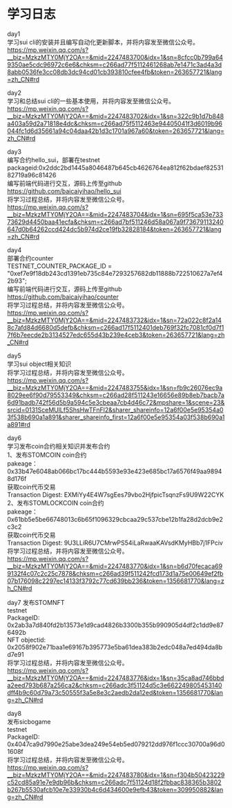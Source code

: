 # 学习日志
day1  
学习sui cli的安装并且编写自动化更新脚本，并将内容发至微信公众号。  
https://mp.weixin.qq.com/s?__biz=MzkzMTY0MjY2OA==&mid=2247483700&idx=1&sn=8cfcc0b799a649350ae5cdc96972c6e6&chksm=c266ad77f5112461268ab7e1471c3ad4a3d8abb0536fe3cc08db3dc94cd01cb393810cfee4fb&token=263657721&lang=zh_CN#rd  
  
day2  
学习和总结sui cli的一些基本使用，并将内容发至微信公众号。  
https://mp.weixin.qq.com/s?__biz=MzkzMTY0MjY2OA==&mid=2247483702&idx=1&sn=322c9b1d7b848a403a59d2a71818e4dc&chksm=c266ad75f5112463e94405041f3d6019b96044fc1d6d35661a94c04daa42b1d3c1701a967a60&token=263657721&lang=zh_CN#rd  
  
day3  
编写合约hello_sui，部署在testnet  
packageid:0x2ddc2bd1445a8046487b645cb4626764ea812f62bdaef8253182719a96c81426  
编写前端代码进行交互，源码上传至github  
https://github.com/baicaiyihao/hello_sui  
将学习过程总结，并将内容发至微信公众号。  
https://mp.weixin.qq.com/s?__biz=MzkzMTY0MjY2OA==&mid=2247483704&idx=1&sn=695f5ca53e73373629d4450baa41ecfa&chksm=c266ad7bf511246d58a067a9f73679113240647d0b64262ccd424dc5b974d2ce19fb32828184&token=263657721&lang=zh_CN#rd  
  
day4  
部署合约counter  
TESTNET_COUNTER_PACKAGE_ID = "0xef7e9f18db243cd1391eb735c84e7293257682db11888b722510627a7ef42b93";  
编写前端代码进行交互，源码上传至github  
https://github.com/baicaiyihao/counter  
将学习过程总结，并将内容发至微信公众号。  
https://mp.weixin.qq.com/s?__biz=MzkzMTY0MjY2OA==&mid=2247483732&idx=1&sn=72a022c8f2a148c7afd84d6680d5defb&chksm=c266ad17f5112401deb769f32fc7081cf0d7f17f6b7eecde2b3134527edc655d43b239e4ceb3&token=263657721&lang=zh_CN#rd  

day5  
学习sui object相关知识  
将学习过程总结，并将内容发至微信公众号。   
https://mp.weixin.qq.com/s?__biz=MzkzMTY0MjY2OA==&mid=2247483755&idx=1&sn=fb9c26076ec9a8029ee6f90d79553349&chksm=c266ad28f511243e16656e89b8eb7bacb7a6d91badb742f56d5b9a594c5e3cbeaa7cb4d46c72&mpshare=1&scene=23&srcid=0131SceMUlLf5ShsHwTFnFl2&sharer_shareinfo=12a6f00e5e95354a03f538b690a1a891&sharer_shareinfo_first=12a6f00e5e95354a03f538b690a1a891#rd  

day6  
学习发布coin合约相关知识并发布合约  
1、发布STOMCOIN coin合约  
pakeage：0x33b47e6048ab066bc17bc444b5593e93e423e685bc17a6576f49aa98948d176f  
获取coin代币交易  
Transaction Digest: EXMiYy4E4W7sgEes79vbo2HjfpicTsqnzFs9U9W22CYK  
2、发布STOMLOCKCOIN coin合约  
pakeage：0x61bb5e5be66748013c6b65f1096329cbcaa29c537cbe12b1fa28d2dcb9e2c3c2  
获取coin代币交易  
Transaction Digest: 9U3LLiR6U7CMrwPS54iLaRwaaKAVsdKMyHBb7j1FPciv  
将学习过程总结，并将内容发至微信公众号。  
https://mp.weixin.qq.com/s?__biz=MzkzMTY0MjY2OA==&mid=2247483770&idx=1&sn=b6d70fecaca699132f4c07c2c25c7878&chksm=c266ad39f511242fcd173d1a75e00649ef2fb07b176098c2297ec14133f3792c77cd639bb236&token=1356681770&lang=zh_CN#rd

day7
发布STOMNFT  
testnet  
PackageID: 0x2ab3a7d840fd2b13573e1d9cad4826b3300b355b990905d4df2c1dd9e876492b  
NFT objectid: 0x2058f902e71baa1e69167b395773e5ba61dea383b2edc048a7ed494da8bd7e91  
将学习过程总结，并将内容发至微信公众号。  
https://mp.weixin.qq.com/s?__biz=MzkzMTY0MjY2OA==&mid=2247483776&idx=1&sn=35ca8ad746bbda2eed793b687a256ca2&chksm=c266adc3f51124d5c3e662249805453140dff4b9c60d79a73c50555f3a5e8e3c2aedb2da12ed&token=1356681770&lang=zh_CN#rd

day8  
发布sicbogame  
testnet  
PackageID: 0x4047ca9d7990e25abe3dea249e54eb5ed079212dd976f1ccc30700a96d01608f  
将学习过程总结，并将内容发至微信公众号。  
https://mp.weixin.qq.com/s?__biz=MzkzMTY0MjY2OA==&mid=2247483780&idx=1&sn=f304b50423229c52cd85a91e7e9db96b&chksm=c266adc7f51124d18f2fbbac838365b3802b267b5530afcb10e7e33930b4c6d434600e9efb43&token=309950882&lang=zh_CN#rd  